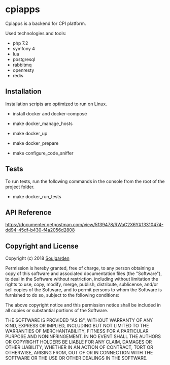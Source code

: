 # cpiapps

Cpiapps is a backend for CPI platform.

Used technologies and tools:

* php 7.2
* symfony 4
* lua
* postgresql 
* rabbitmq
* openresty
* redis

## Installation
Installation scripts are optimized to run on Linux.

* install docker and docker-compose
* make docker_manage_hosts
* make docker_up
* make  docker_prepare


* make configure_code_sniffer

## Tests ##

To run tests, run the following commands in the console from the root of the project folder.

* make docker_run_tests

## API Reference ##
https://documenter.getpostman.com/view/5139478/RWaC2X6Y#13310474-dd94-45df-b430-f4a2056d2808

## Copyright and License ##
Copyright (c) 2018 [Soulgarden](https://soulgarden.ru)

Permission is hereby granted, free of charge, to any person obtaining a copy
of this software and associated documentation files (the "Software"), to deal
in the Software without restriction, including without limitation the rights
to use, copy, modify, merge, publish, distribute, sublicense, and/or sell
copies of the Software, and to permit persons to whom the Software is
furnished to do so, subject to the following conditions:

The above copyright notice and this permission notice shall be included in all
copies or substantial portions of the Software.

THE SOFTWARE IS PROVIDED "AS IS", WITHOUT WARRANTY OF ANY KIND, EXPRESS OR
IMPLIED, INCLUDING BUT NOT LIMITED TO THE WARRANTIES OF MERCHANTABILITY,
FITNESS FOR A PARTICULAR PURPOSE AND NONINFRINGEMENT. IN NO EVENT SHALL THE
AUTHORS OR COPYRIGHT HOLDERS BE LIABLE FOR ANY CLAIM, DAMAGES OR OTHER
LIABILITY, WHETHER IN AN ACTION OF CONTRACT, TORT OR OTHERWISE, ARISING FROM,
OUT OF OR IN CONNECTION WITH THE SOFTWARE OR THE USE OR OTHER DEALINGS IN THE
SOFTWARE.
